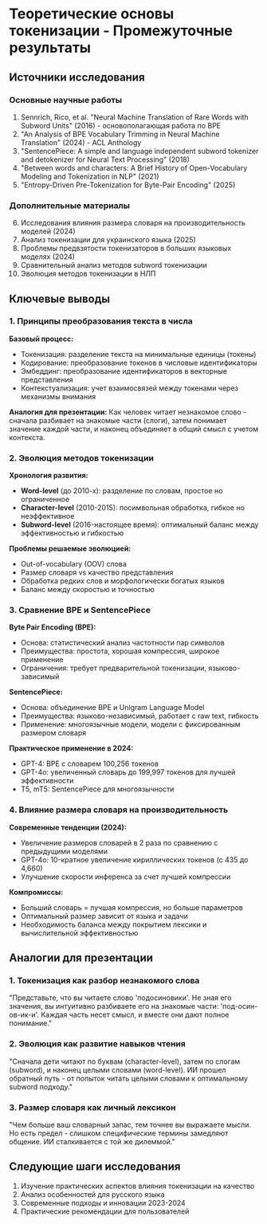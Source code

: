 # Теоретические основы токенизации - Промежуточные результаты

## Источники исследования

### Основные научные работы
1. Sennrich, Rico, et al. "Neural Machine Translation of Rare Words with Subword Units" (2016) - основополагающая работа по BPE
2. "An Analysis of BPE Vocabulary Trimming in Neural Machine Translation" (2024) - ACL Anthology
3. "SentencePiece: A simple and language independent subword tokenizer and detokenizer for Neural Text Processing" (2018)
4. "Between words and characters: A Brief History of Open-Vocabulary Modeling and Tokenization in NLP" (2021)
5. "Entropy-Driven Pre-Tokenization for Byte-Pair Encoding" (2025)

### Дополнительные материалы
6. Исследования влияния размера словаря на производительность моделей (2024)
7. Анализ токенизации для украинского языка (2025)
8. Проблемы предвзятости токенизаторов в больших языковых моделях (2024)
9. Сравнительный анализ методов subword токенизации
10. Эволюция методов токенизации в НЛП

## Ключевые выводы

### 1. Принципы преобразования текста в числа

**Базовый процесс:**
- Токенизация: разделение текста на минимальные единицы (токены)
- Кодирование: преобразование токенов в числовые идентификаторы
- Эмбеддинг: преобразование идентификаторов в векторные представления
- Контекстуализация: учет взаимосвязей между токенами через механизмы внимания

**Аналогия для презентации:** Как человек читает незнакомое слово - сначала разбивает на знакомые части (слоги), затем понимает значение каждой части, и наконец объединяет в общий смысл с учетом контекста.

### 2. Эволюция методов токенизации

**Хронология развития:**
- **Word-level** (до 2010-х): разделение по словам, простое но ограниченное
- **Character-level** (2010-2015): посимвольная обработка, гибкое но неэффективное
- **Subword-level** (2016-настоящее время): оптимальный баланс между эффективностью и гибкостью

**Проблемы решаемые эволюцией:**
- Out-of-vocabulary (OOV) слова
- Размер словаря vs качество представления
- Обработка редких слов и морфологически богатых языков
- Баланс между скоростью и точностью

### 3. Сравнение BPE и SentencePiece

**Byte Pair Encoding (BPE):**
- Основа: статистический анализ частотности пар символов
- Преимущества: простота, хорошая компрессия, широкое применение
- Ограничения: требует предварительной токенизации, языково-зависимый

**SentencePiece:**
- Основа: объединение BPE и Unigram Language Model
- Преимущества: языково-независимый, работает с raw text, гибкость
- Применение: многоязычные модели, модели с фиксированным размером словаря

**Практическое применение в 2024:**
- GPT-4: BPE с словарем 100,256 токенов
- GPT-4o: увеличенный словарь до 199,997 токенов для лучшей эффективности
- T5, mT5: SentencePiece для многоязычности

### 4. Влияние размера словаря на производительность

**Современные тенденции (2024):**
- Увеличение размеров словарей в 2 раза по сравнению с предыдущими моделями
- GPT-4o: 10-кратное увеличение кириллических токенов (с 435 до 4,660)
- Улучшение скорости инференса за счет лучшей компрессии

**Компромиссы:**
- Больший словарь = лучшая компрессия, но больше параметров
- Оптимальный размер зависит от языка и задачи
- Необходимость баланса между покрытием лексики и вычислительной эффективностью

## Аналогии для презентации

### 1. Токенизация как разбор незнакомого слова
"Представьте, что вы читаете слово 'подосиновики'. Не зная его значения, вы интуитивно разбиваете его на знакомые части: 'под-осин-ов-ик-и'. Каждая часть несет смысл, и вместе они дают полное понимание."

### 2. Эволюция как развитие навыков чтения
"Сначала дети читают по буквам (character-level), затем по слогам (subword), и наконец целыми словами (word-level). ИИ прошел обратный путь - от попыток читать целыми словами к оптимальному subword подходу."

### 3. Размер словаря как личный лексикон
"Чем больше ваш словарный запас, тем точнее вы выражаете мысли. Но есть предел - слишком специфические термины замедляют общение. ИИ сталкивается с той же дилеммой."

## Следующие шаги исследования

1. Изучение практических аспектов влияния токенизации на качество
2. Анализ особенностей для русского языка
3. Современные подходы и инновации 2023-2024
4. Практические рекомендации для пользователей